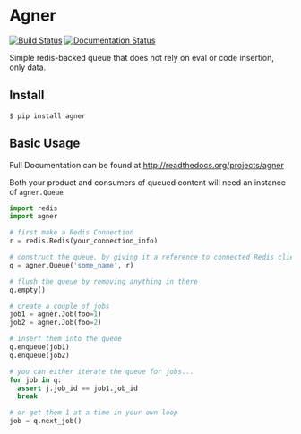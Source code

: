 Agner
=====

[![Build Status](https://travis-ci.org/treystout/rjob.svg?branch=master)](https://travis-ci.org/treystout/rjob)
[![Documentation Status](https://readthedocs.org/projects/agner/badge/?version=latest)](https://readthedocs.org/projects/agner/?badge=latest)


Simple redis-backed queue that does not rely on eval or code insertion, only data.

## Install ##

```shell
$ pip install agner
```

## Basic Usage ##

Full Documentation can be found at http://readthedocs.org/projects/agner

Both your product and consumers of queued content will need an instance of
``agner.Queue``

```python
import redis
import agner

# first make a Redis Connection
r = redis.Redis(your_connection_info)

# construct the queue, by giving it a reference to connected Redis client
q = agner.Queue('some_name', r)

# flush the queue by removing anything in there
q.empty()

# create a couple of jobs
job1 = agner.Job(foo=1)
job2 = agner.Job(foo=2)

# insert them into the queue
q.enqueue(job1)
q.enqueue(job2)

# you can either iterate the queue for jobs...
for job in q:
  assert j.job_id == job1.job_id
  break

# or get them 1 at a time in your own loop
job = q.next_job()
```
